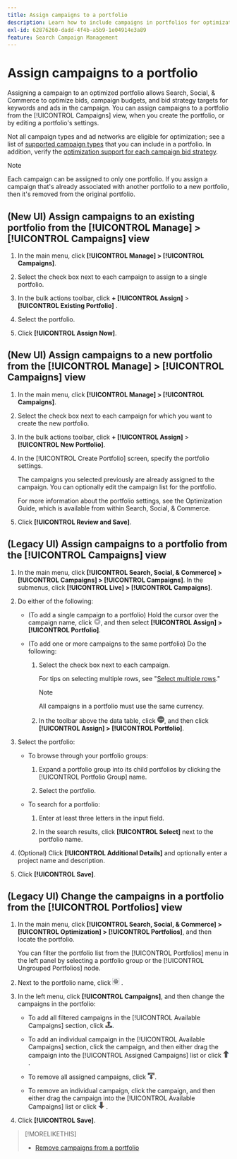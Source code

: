 ```yaml
---
title: Assign campaigns to a portfolio
description: Learn how to include campaigns in portfolios for optimization.
exl-id: 62876260-dadd-4f4b-a5b9-1e04914e3a89
feature: Search Campaign Management
---
```

# Assign campaigns to a portfolio

Assigning a campaign to an optimized portfolio allows Search, Social, & Commerce to optimize bids, campaign budgets, and bid strategy targets for keywords and ads in the campaign. You can assign campaigns to a portfolio from the [!UICONTROL Campaigns] view, when you create the portfolio, or by editing a portfolio's settings.

Not all campaign types and ad networks are eligible for optimization; see a list of [supported campaign types](/help/search-social-commerce/introduction/supported-inventory.md) that you can include in a portfolio. In addition, verify the [optimization support for each campaign bid strategy](/help/search-social-commerce/new-ui/manage/portfolios/portfolio-about.md#optimization-by-bid-strategy).

>[!NOTE]
>
>Each campaign can be assigned to only one portfolio. If you assign a campaign that's already associated with another portfolio to a new portfolio, then it's removed from the original portfolio.

## (New UI) Assign campaigns to an existing portfolio from the [!UICONTROL Manage] > [!UICONTROL Campaigns] view

1. In the main menu, click **[!UICONTROL Manage] > [!UICONTROL Campaigns]**.

1. Select the check box next to each campaign to assign to a single portfolio.

1. In the bulk actions toolbar, click **+ [!UICONTROL Assign]** > **[!UICONTROL Existing Portfolio]** .

1. Select the portfolio.

1. Click **[!UICONTROL Assign Now]**.

## (New UI) Assign campaigns to a new portfolio from the [!UICONTROL Manage] > [!UICONTROL Campaigns] view

1. In the main menu, click **[!UICONTROL Manage] > [!UICONTROL Campaigns]**.

1. Select the check box next to each campaign for which you want to create the new portfolio.

1. In the bulk actions toolbar, click **+ [!UICONTROL Assign]** > **[!UICONTROL New Portfolio]**.

1. In the [!UICONTROL Create Portfolio] screen, specify the portfolio settings.

   The campaigns you selected previously are already assigned to the campaign. You can optionally edit the campaign list for the portfolio.

   For more information about the portfolio settings, see the Optimization Guide, which is available from within Search, Social, & Commerce.

1. Click **[!UICONTROL Review and Save]**.

## (Legacy UI) Assign campaigns to a portfolio from the [!UICONTROL Campaigns] view

1. In the main menu, click **[!UICONTROL Search, Social, & Commerce] > [!UICONTROL Campaigns] > [!UICONTROL Campaigns]**. In the submenus, click **[!UICONTROL Live] > [!UICONTROL Campaigns]**.

1. Do either of the following:

   * (To add a single campaign to a portfolio) Hold the cursor over the campaign name, click ![Menu button](/help/search-social-commerce/assets/arrow-dropdown-menu.png "Menu button"), and then select **[!UICONTROL Assign] > [!UICONTROL Portfolio]**.
   
   * (To add one or more campaigns to the same portfolio) Do the following:
   
     1. Select the check box next to each campaign.
     
        For tips on selecting multiple rows, see "[Select multiple rows](/help/search-social-commerce/common-tasks/navigation-editing-selection/multiple-rows-select.md)."
        
        >[!NOTE]
        >
        >All campaigns in a portfolio must use the same currency.

     1. In the toolbar above the data table, click ![More](/help/search-social-commerce/assets/more.png "More"), and then click **[!UICONTROL Assign] > [!UICONTROL Portfolio]**.

1. Select the portfolio:

   * To browse through your portfolio groups:
   
     1. Expand a portfolio group into its child portfolios by clicking the [!UICONTROL Portfolio Group] name.
     
     1. Select the portfolio.

   * To search for a portfolio:
   
     1. Enter at least three letters in the input field.
     
     1. In the search results, click **[!UICONTROL Select]** next to the portfolio name.

1. (Optional) Click **[!UICONTROL Additional Details]** and optionally enter a project name and description.

1. Click **[!UICONTROL Save]**.

## (Legacy UI) Change the campaigns in a portfolio from the [!UICONTROL Portfolios] view

1. In the main menu, click **[!UICONTROL Search, Social, & Commerce] > [!UICONTROL Optimization] > [!UICONTROL Portfolios]**, and then locate the portfolio.

   You can filter the portfolio list from the [!UICONTROL Portfolios] menu in the left panel by selecting a portfolio group or the [!UICONTROL Ungrouped Portfolios] node.

1. Next to the portfolio name, click ![View/edit settings button](/help/search-social-commerce/assets/settings.png "View/edit settings button") .

1. In the left menu, click **[!UICONTROL Campaigns]**, and then change the campaigns in the portfolio:

   * To add all filtered campaigns in the [!UICONTROL Available Campaigns] section, click ![Assign all campaigns to portfolio](/help/search-social-commerce/assets/arrow-assign-all.png "Assign all campaigns to portfolio").
   
   * To add an individual campaign in the [!UICONTROL Available Campaigns] section, click the campaign, and then either drag the campaign into the [!UICONTROL Assigned Campaigns] list or click ![Assign campaign to portfolio](/help/search-social-commerce/assets/arrow-assign.png "Assign campaign to portfolio").

   * To remove all assigned campaigns, click ![Remove all campaigns from portfolio](/help/search-social-commerce/assets/arrow-remove-all.png "Remove all campaigns from portfolio").

   * To remove an individual campaign, click the campaign, and then either drag the campaign into the [!UICONTROL Available Campaigns] list or click ![Remove campaign from portfolio](/help/search-social-commerce/assets/arrow-remove.png "Remove campaign from portfolio") .

1. Click **[!UICONTROL Save]**.

>[!MORELIKETHIS]
>
>* [Remove campaigns from a portfolio](/help/search-social-commerce/campaign-management/campaign-remove-from-portfolio.md)
